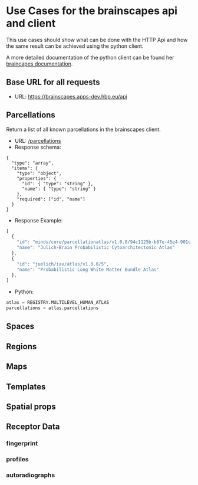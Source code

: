 # Use Cases for the brainscapes api and client

This use cases should show what can be done with the HTTP Api and how the same result can be achieved using the python client.

A more detailed documentation of the python client can be found her [braincapes documentation](https://jugit.fz-juelich.de/v.marcenko/brainscapes).

## Base URL for all requests

- URL: https://brainscapes.apps-dev.hbp.eu/api

## Parcellations

Return a list of all known parcellations in the brainscapes client.


- URL: [/parcellations](https://brainscapes.apps-dev.hbp.eu/api/parcellations)
- Response schema:

```
{
  "type": "array",
  "items": {
    "type": "object",
    "properties": {
      "id": { "type": "string" },
      "name": { "type": "string" }
    },
    "required": ["id", "name"]
  }
}
```

- Response Example:

```javascript
[
  {
    "id": "minds/core/parcellationatlas/v1.0.0/94c1125b-b87e-45e4-901c-00daee7f2579",
    "name": "Julich-Brain Probabilistic Cytoarchitectonic Atlas"
  },
  {
    "id": "juelich/iav/atlas/v1.0.0/5",
    "name": "Probabilistic Long White Matter Bundle Atlas"
  },
]

```
- Python:

```python
atlas = REGISTRY.MULTILEVEL_HUMAN_ATLAS
parcellations = atlas.parcellations
```

## Spaces

## Regions

## Maps

## Templates

## Spatial props

## Receptor Data

### fingerprint

### profiles

### autoradiographs